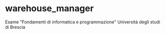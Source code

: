 # warehouse_manager
Esame "Fondamenti di informatica e programmazione" Università degli studi di Brescia
